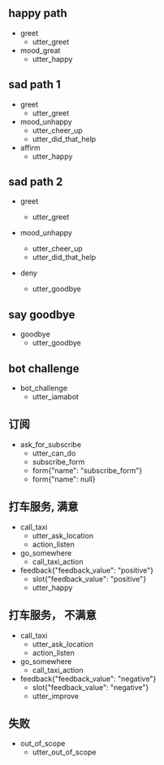 ## happy path
* greet
  - utter_greet
* mood_great
  - utter_happy

## sad path 1
* greet
  - utter_greet
* mood_unhappy
  - utter_cheer_up
  - utter_did_that_help
* affirm
  - utter_happy

## sad path 2
* greet
  - utter_greet
* mood_unhappy
  - utter_cheer_up
  - utter_did_that_help

* deny
  - utter_goodbye

## say goodbye
* goodbye
  - utter_goodbye

## bot challenge
* bot_challenge
  - utter_iamabot

## 订阅
* ask_for_subscribe
  - utter_can_do
  - subscribe_form
  - form{"name": "subscribe_form"}   <!--Activate the form-->
  - form{"name": null}     <!--deactivatee the form-->


## 打车服务, 满意
* call_taxi
  - utter_ask_location
  - action_listen
* go_somewhere
  - call_taxi_action
* feedback{"feedback_value": "positive"}
  - slot{"feedback_value": "positive"}
  - utter_happy

## 打车服务， 不满意
* call_taxi
  - utter_ask_location
  - action_listen
* go_somewhere
  - call_taxi_action
* feedback{"feedback_value": "negative"}
  - slot{"feedback_value": "negative"}
  - utter_improve


## 失败
* out_of_scope
  - utter_out_of_scope





